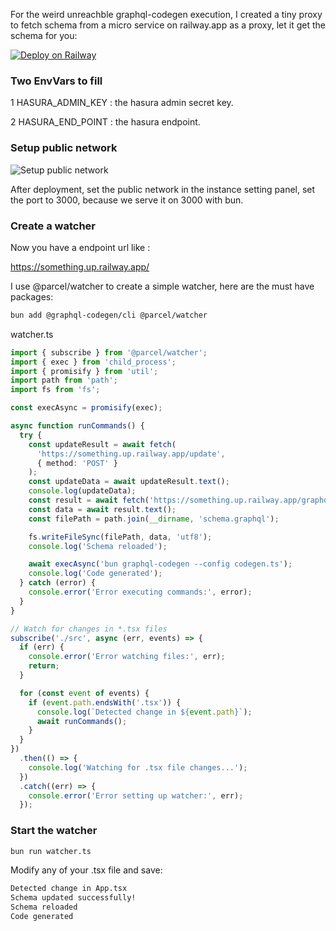 For the weird unreachble graphql-codegen execution, I created a tiny proxy to fetch schema from a micro service on railway.app as a proxy, let it get the schema for you:

[![Deploy on Railway](https://railway.app/button.svg)](https://railway.app/template/ZTf2oC?referralCode=Gemoto)

### Two EnvVars to fill

1 HASURA_ADMIN_KEY : the hasura admin secret key.

2 HASURA_END_POINT : the hasura endpoint.

### Setup public network

![Setup public network](https://archive.writeitdown.site/setup-public-network.png)

After deployment, set the public network in the instance setting panel, set the port to 3000, because we serve it on 3000 with bun.

### Create a watcher

Now you have a endpoint url like :

https://something.up.railway.app/

I use @parcel/watcher to create a simple watcher, here are the must have packages:
```bash
bun add @graphql-codegen/cli @parcel/watcher
```
watcher.ts
```typescript
import { subscribe } from '@parcel/watcher';
import { exec } from 'child_process';
import { promisify } from 'util';
import path from 'path';
import fs from 'fs';

const execAsync = promisify(exec);

async function runCommands() {
  try {
    const updateResult = await fetch(
      'https://something.up.railway.app/update',
      { method: 'POST' }
    );
    const updateData = await updateResult.text();
    console.log(updateData);
    const result = await fetch('https://something.up.railway.app/graphql');
    const data = await result.text();
    const filePath = path.join(__dirname, 'schema.graphql');

    fs.writeFileSync(filePath, data, 'utf8');
    console.log('Schema reloaded');

    await execAsync('bun graphql-codegen --config codegen.ts');
    console.log('Code generated');
  } catch (error) {
    console.error('Error executing commands:', error);
  }
}

// Watch for changes in *.tsx files
subscribe('./src', async (err, events) => {
  if (err) {
    console.error('Error watching files:', err);
    return;
  }

  for (const event of events) {
    if (event.path.endsWith('.tsx')) {
      console.log(`Detected change in ${event.path}`);
      await runCommands();
    }
  }
})
  .then(() => {
    console.log('Watching for .tsx file changes...');
  })
  .catch((err) => {
    console.error('Error setting up watcher:', err);
  });
```

### Start the watcher

```bash
bun run watcher.ts
```
Modify any of your .tsx file and save:

```bash
Detected change in App.tsx
Schema updated successfully!
Schema reloaded
Code generated
```
